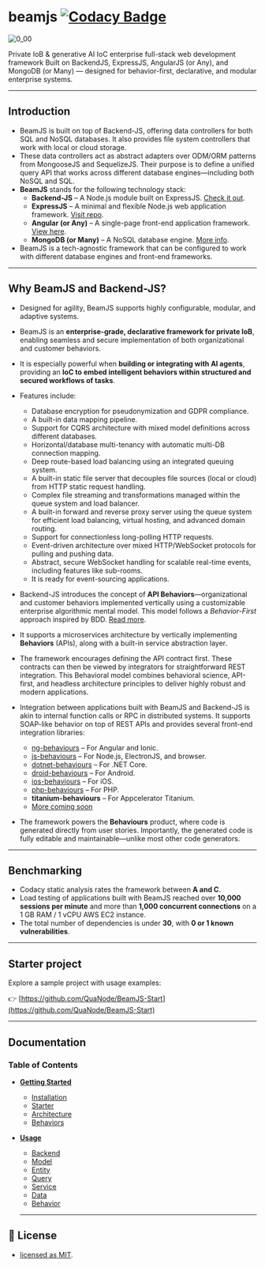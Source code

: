 # beamjs [![Codacy Badge](https://app.codacy.com/project/badge/Grade/518c2b67f61142ca833c75c6c07ccd43)](https://www.codacy.com/gh/QuaNode/beamjs/dashboard?utm_source=github.com&amp;utm_medium=referral&amp;utm_content=QuaNode/beamjs&amp;utm_campaign=Badge_Grade)

![0_00](https://user-images.githubusercontent.com/3101473/227795966-12f87168-4b4a-454f-a806-0a72f5a1fe5d.png)

Private IoB & generative AI IoC enterprise full-stack web development framework Built on BackendJS, ExpressJS, AngularJS (or Any), and MongoDB (or Many) — designed for behavior-first, declarative, and modular enterprise systems.

---

## Introduction

- BeamJS is built on top of Backend-JS, offering data controllers for both SQL and NoSQL databases. It also provides file system controllers that work with local or cloud storage.
- These data controllers act as abstract adapters over ODM/ORM patterns from MongooseJS and SequelizeJS. Their purpose is to define a unified query API that works across different database engines—including both NoSQL and SQL.
- **BeamJS** stands for the following technology stack:
  - **Backend-JS** – A Node.js module built on ExpressJS. [Check it out](https://github.com/quaNode/Backend-JS).
  - **ExpressJS** – A minimal and flexible Node.js web application framework. [Visit repo](https://github.com/expressjs/expressjs.com).
  - **Angular (or Any)** – A single-page front-end application framework. [View here](https://github.com/angular/angular).
  - **MongoDB (or Many)** – A NoSQL database engine. [More info](https://github.com/mongodb/mongo).
- BeamJS is a tech-agnostic framework that can be configured to work with different database engines and front-end frameworks.

---

## Why BeamJS and Backend-JS?

- Designed for agility, BeamJS supports highly configurable, modular, and adaptive systems.
- BeamJS is an **enterprise-grade, declarative framework for private IoB**, enabling seamless and secure implementation of both organizational and customer behaviors.
- It is especially powerful when **building or integrating with AI agents**, providing an **IoC to embed intelligent behaviors within structured and secured workflows of tasks**.
- Features include:
  - Database encryption for pseudonymization and GDPR compliance.
  - A built-in data mapping pipeline.
  - Support for CQRS architecture with mixed model definitions across different databases.
  - Horizontal/database multi-tenancy with automatic multi-DB connection mapping.
  - Deep route-based load balancing using an integrated queuing system.
  - A built-in static file server that decouples file sources (local or cloud) from HTTP static request handling.
  - Complex file streaming and transformations managed within the queue system and load balancer.
  - A built-in forward and reverse proxy server using the queue system for efficient load balancing, virtual hosting, and advanced domain routing.
  - Support for connectionless long-polling HTTP requests.
  - Event-driven architecture over mixed HTTP/WebSocket protocols for pulling and pushing data.
  - Abstract, secure WebSocket handling for scalable real-time events, including features like sub-rooms.
  - It is ready for event-sourcing applications.

- Backend-JS introduces the concept of **API Behaviors**—organizational and customer behaviors implemented vertically using a customizable enterprise algorithmic mental model. This model follows a *Behavior-First* approach inspired by BDD. [Read more](https://github.com/QuaNode/Backend-JS/wiki/Behavior-first-design).

- It supports a microservices architecture by vertically implementing **Behaviors** (APIs), along with a built-in service abstraction layer.
- The framework encourages defining the API contract first. These contracts can then be viewed by integrators for straightforward REST integration. This Behavioral model combines behavioral science, API-first, and headless architecture principles to deliver highly robust and modern applications.

- Integration between applications built with BeamJS and Backend-JS is akin to internal function calls or RPC in distributed systems. It supports SOAP-like behavior on top of REST APIs and provides several front-end integration libraries:
  - [ng-behaviours](https://github.com/QuaNode/ng-behaviours) – For Angular and Ionic.
  - [js-behaviours](https://github.com/QuaNode/js-behaviours) – For Node.js, ElectronJS, and browser.
  - [dotnet-behaviours](https://github.com/QuaNode/dotnet-behaviours) – For .NET Core.
  - [droid-behaviours](https://github.com/QuaNode/droid-behaviours) – For Android.
  - [ios-behaviours](https://github.com/QuaNode/ios-behaviours) – For iOS.
  - [php-behaviours](https://github.com/QuaNode/php-behaviours) – For PHP.
  - **titanium-behaviours** – For Appcelerator Titanium.
  - [More coming soon](https://github.com/QuaNode)

- The framework powers the **Behaviours** product, where code is generated directly from user stories. Importantly, the generated code is fully editable and maintainable—unlike most other code generators.

---

## Benchmarking

- Codacy static analysis rates the framework between **A and C**.
- Load testing of applications built with BeamJS reached over **10,000 sessions per minute** and more than **1,000 concurrent connections** on a 1 GB RAM / 1 vCPU AWS EC2 instance.
- The total number of dependencies is under **30**, with **0 or 1 known vulnerabilities**.

---

## Starter project

Explore a sample project with usage examples:

👉 [https://github.com/QuaNode/BeamJS-Start](https://github.com/QuaNode/BeamJS-Start)

---

## Documentation

### Table of Contents

- **[Getting Started](./docs/installation/installation.md)**
  - [Installation](./docs/installation/installation.md)
  - [Starter](./docs/installation/starter.md)
  - [Architecture](./docs/architecture.md)
  - [Behaviors](./docs/behaviors.md)
- **[Usage](./docs/usage/backend.md)**
  - [Backend](./docs/usage/backend.md)
  - [Model](./docs/usage/model.md)
  - [Entity](./docs/usage/entity.md)
  - [Query](./docs/usage/query.md)
  - [Service](./docs/usage/service.md)
  - [Data](./docs/usage/data.md)
  - [Behavior](./docs/usage/behavior.md)

  ---

## 📄 License

- [licensed as MIT](./LICENSE).
